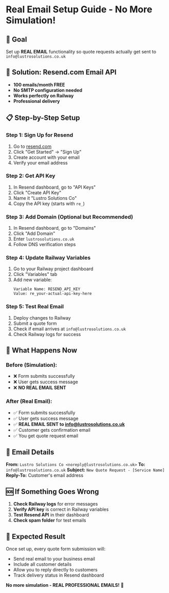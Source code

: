 # Real Email Setup Guide - No More Simulation!

## 🎯 Goal
Set up **REAL EMAIL** functionality so quote requests actually get sent to `info@lustrosolutions.co.uk`

## 🚀 Solution: Resend.com Email API
- **100 emails/month FREE**
- **No SMTP configuration needed**
- **Works perfectly on Railway**
- **Professional delivery**

## 📋 Step-by-Step Setup

### Step 1: Sign Up for Resend
1. Go to [resend.com](https://resend.com)
2. Click "Get Started" → "Sign Up"
3. Create account with your email
4. Verify your email address

### Step 2: Get API Key
1. In Resend dashboard, go to "API Keys"
2. Click "Create API Key"
3. Name it "Lustro Solutions Co"
4. Copy the API key (starts with `re_`)

### Step 3: Add Domain (Optional but Recommended)
1. In Resend dashboard, go to "Domains"
2. Click "Add Domain"
3. Enter `lustrosolutions.co.uk`
4. Follow DNS verification steps

### Step 4: Update Railway Variables
1. Go to your Railway project dashboard
2. Click "Variables" tab
3. Add new variable:
   ```
   Variable Name: RESEND_API_KEY
   Value: re_your-actual-api-key-here
   ```

### Step 5: Test Real Email
1. Deploy changes to Railway
2. Submit a quote form
3. Check if email arrives at `info@lustrosolutions.co.uk`
4. Check Railway logs for success

## 🔧 What Happens Now

### Before (Simulation):
- ❌ Form submits successfully
- ❌ User gets success message
- ❌ **NO REAL EMAIL SENT**

### After (Real Email):
- ✅ Form submits successfully
- ✅ User gets success message
- ✅ **REAL EMAIL SENT to info@lustrosolutions.co.uk**
- ✅ Customer gets confirmation email
- ✅ You get quote request email

## 📧 Email Details

**From:** `Lustro Solutions Co <noreply@lustrosolutions.co.uk>`
**To:** `info@lustrosolutions.co.uk`
**Subject:** `New Quote Request - [Service Name]`
**Reply-To:** Customer's email address

## 🆘 If Something Goes Wrong

1. **Check Railway logs** for error messages
2. **Verify API key** is correct in Railway variables
3. **Test Resend API** in their dashboard
4. **Check spam folder** for test emails

## 🎉 Expected Result

Once set up, every quote form submission will:
- Send real email to your business email
- Include all customer details
- Allow you to reply directly to customers
- Track delivery status in Resend dashboard

**No more simulation - REAL PROFESSIONAL EMAILS!** 🚀
